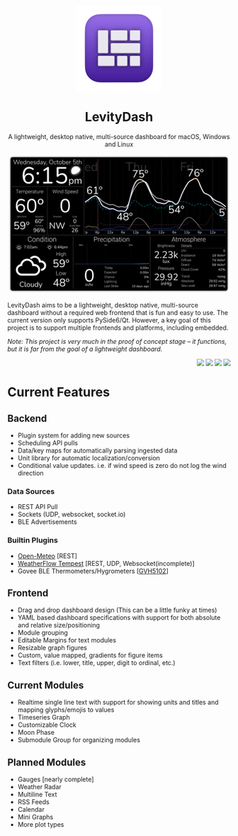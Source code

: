 <div>
	<p align="center">
   <img src="docs/_images/favicons/android-chrome-192x192.png" alt="Logo">
  </p>
	<h1 align="center" color="505050">
		<strong><b>LevityDash</b></strong>
	</h1>
  <p align="center">
  	A lightweight, desktop native, multi-source dashboard for macOS, Windows and Linux
  </p>

<picture>
	<source srcset="docs/_images/screenshot-readme.webp" type="image/webp">
	<source srcset="docs/_images/screenshot-readme.avif" type="image/avif">
	<img alt="Screenshot" src="docs/_images/screenshot-readme.png">
</picture>

</div>

LevityDash aims to be a lightweight, desktop native, multi-source dashboard without a required web frontend that is fun and easy to use. The current version only supports PySide6/Qt. However, a key goal of this project is to support
multiple frontends and
platforms, including embedded.

*Note: This project is very much in the proof of concept stage – it functions, but it is far from the goal of a lightweight dashboard.*

<p align="right">
<img src="https://img.shields.io/badge/license-MIT-blueviolet">
<img src="https://img.shields.io/badge/Python-3.11-blueviolet">
<img src="https://img.shields.io/badge/aiohttp-3.6-blueviolet">
<img src="https://img.shields.io/badge/PySide6-6.4-blueviolet">

</p>

# Current Features

## Backend

- Plugin system for adding new sources
- Scheduling API pulls
- Data/key maps for automatically parsing ingested data
- Unit library for automatic localization/conversion
- Conditional value updates. i.e. if wind speed is zero do not log the wind direction

### Data Sources

- REST API Pull
- Sockets (UDP, websocket, socket.io)
- BLE Advertisements

### Builtin Plugins

- [Open-Meteo](https://open-meteo.com) [REST]
- [WeatherFlow Tempest](https://tempestwx.com) [REST, UDP, Websocket(incomplete)]
- Govee BLE Thermometers/Hygrometers [[GVH5102](https://www.amazon.com/Govee-Hygrometer-Thermometer-Temperature-Notification/dp/B087313N8F?th=1)]

## Frontend

- Drag and drop dashboard design (This can be a little funky at times)
- YAML based dashboard specifications with support for both absolute and relative size/positioning
- Module grouping
- Editable Margins for text modules
- Resizable graph figures
- Custom, value mapped, gradients for figure items
- Text filters (i.e. lower, title, upper, digit to ordinal, etc.)

## Current Modules

- Realtime single line text with support for showing units and titles and mapping glyphs/emojis to values
- Timeseries Graph
- Customizable Clock
- Moon Phase
- Submodule Group for organizing modules

## Planned Modules

- Gauges [nearly complete]
- Weather Radar
- Multiline Text
- RSS Feeds
- Calendar
- Mini Graphs
- More plot types
